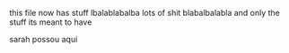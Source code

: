 this file now has stuff
    lbalablabalba
    lots of shit
    blabalbalabla
and only the stuff its meant to have

sarah possou aqui